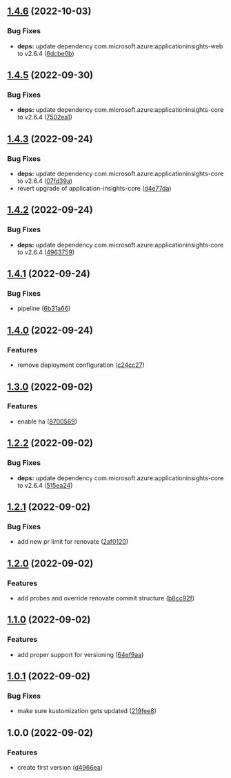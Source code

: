 ## [1.4.6](https://github.com/pietervincken/renovate-talk-java-demo-app/compare/v1.4.5...v1.4.6) (2022-10-03)


### Bug Fixes

* **deps:** update dependency com.microsoft.azure:applicationinsights-web to v2.6.4 ([6dcbe0b](https://github.com/pietervincken/renovate-talk-java-demo-app/commit/6dcbe0b9cc02ceba87738ef3305357245490e50c))

## [1.4.5](https://github.com/pietervincken/renovate-talk-java-demo-app/compare/v1.4.4...v1.4.5) (2022-09-30)


### Bug Fixes

* **deps:** update dependency com.microsoft.azure:applicationinsights-core to v2.6.4 ([7502ea1](https://github.com/pietervincken/renovate-talk-java-demo-app/commit/7502ea1e69aadec1d56073073556f455c14214a2))

## [1.4.3](https://github.com/pietervincken/renovate-talk-java-demo-app/compare/v1.4.2...v1.4.3) (2022-09-24)


### Bug Fixes

* **deps:** update dependency com.microsoft.azure:applicationinsights-core to v2.6.4 ([07fd39a](https://github.com/pietervincken/renovate-talk-java-demo-app/commit/07fd39a2e26740927ab882df0ecfd70aa51cf956))
* revert upgrade of application-insights-core ([d4e77da](https://github.com/pietervincken/renovate-talk-java-demo-app/commit/d4e77dae4ee8fa066cbbb2f8ac877b69bb48bc0e))

## [1.4.2](https://github.com/pietervincken/renovate-talk-java-demo-app/compare/v1.4.1...v1.4.2) (2022-09-24)


### Bug Fixes

* **deps:** update dependency com.microsoft.azure:applicationinsights-core to v2.6.4 ([4963759](https://github.com/pietervincken/renovate-talk-java-demo-app/commit/496375942161d2405d403146ce1573d288cc65b9))

## [1.4.1](https://github.com/pietervincken/renovate-talk-java-demo-app/compare/v1.4.0...v1.4.1) (2022-09-24)


### Bug Fixes

* pipeline ([6b31a66](https://github.com/pietervincken/renovate-talk-java-demo-app/commit/6b31a6617edf5934cf789b360ee283c819ab150d))

## [1.4.0](https://github.com/pietervincken/renovate-talk-java-demo-app/compare/v1.3.0...v1.4.0) (2022-09-24)


### Features

* remove deployment configuration ([c24cc27](https://github.com/pietervincken/renovate-talk-java-demo-app/commit/c24cc27368e6b31503b7f908194bdf7b9e7727e1))

## [1.3.0](https://github.com/pietervincken/renovate-talk-java-demo-app/compare/v1.2.2...v1.3.0) (2022-09-02)


### Features

* enable ha ([8700569](https://github.com/pietervincken/renovate-talk-java-demo-app/commit/870056995707ccdb0df45729562561ec5fdec149))

## [1.2.2](https://github.com/pietervincken/renovate-talk-java-demo-app/compare/v1.2.1...v1.2.2) (2022-09-02)


### Bug Fixes

* **deps:** update dependency com.microsoft.azure:applicationinsights-core to v2.6.4 ([515ea24](https://github.com/pietervincken/renovate-talk-java-demo-app/commit/515ea24aada1b3c650f1bcbc30f32999b8ed6eb2))

## [1.2.1](https://github.com/pietervincken/renovate-talk-java-demo-app/compare/v1.2.0...v1.2.1) (2022-09-02)


### Bug Fixes

* add new pr limit for renovate ([2af0120](https://github.com/pietervincken/renovate-talk-java-demo-app/commit/2af0120f4a93a35c09e62e3105709a340f49a2e8))

## [1.2.0](https://github.com/pietervincken/renovate-talk-java-demo-app/compare/v1.1.0...v1.2.0) (2022-09-02)


### Features

* add probes and override renovate commit structure ([b8cc92f](https://github.com/pietervincken/renovate-talk-java-demo-app/commit/b8cc92f4bc89eb9a975eab215f6bda925be6ed6b))

## [1.1.0](https://github.com/pietervincken/renovate-talk-java-demo-app/compare/v1.0.1...v1.1.0) (2022-09-02)


### Features

* add proper support for versioning ([64ef9aa](https://github.com/pietervincken/renovate-talk-java-demo-app/commit/64ef9aaa4b3d036d05d54d118810dd937a6c78e0))

## [1.0.1](https://github.com/pietervincken/renovate-talk-java-demo-app/compare/v1.0.0...v1.0.1) (2022-09-02)


### Bug Fixes

* make sure kustomization gets updated ([219fee8](https://github.com/pietervincken/renovate-talk-java-demo-app/commit/219fee8b16c7a9171383a3042c01a16d26f393b0))

## 1.0.0 (2022-09-02)


### Features

* create first version ([d4966ea](https://github.com/pietervincken/renovate-talk-java-demo-app/commit/d4966eafa0eddb39670ab9b1a6ae07d254d045d0))
